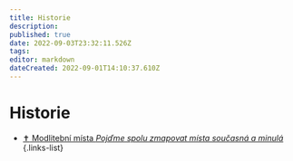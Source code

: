 ```yaml
---
title: Historie
description: 
published: true
date: 2022-09-03T23:32:11.526Z
tags: 
editor: markdown
dateCreated: 2022-09-01T14:10:37.610Z
---
```


# Historie

- [:latin_cross: Modlitební místa *Pojďme spolu zmapovat místa současná a minulá*](/modlitebni_mista/modlitebni_mista-roz)
{.links-list}

